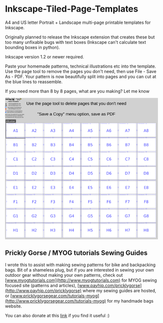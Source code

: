# Inkscape-Tiled-Page-Templates

A4 and US letter Portrait + Landscape multi-page printable templates for Inkscape.

Originally planned to release the Inkscape extension that creates these but too many unfixable bugs with text boxes (Inkscape can't calculate text bounding boxes in python).


Inkscape version 1.2 or newer required.


Paste your homemade patterns, technical illustrations etc into the template. Use the page tool to remove the pages you don't need, then use File - Save As - PDF. Your pattern is now beautifully split into pages and you can cut at the blue lines to reassemble.


If you need more than 8 by 8 pages, what are you making? Let me know

![](example.png)

## Prickly Gorse / MYOG tutorials Sewing Guides

I wrote this to assist with making sewing patterns for bike and backpacking bags. Bit of a shameless plug, but if you are interested in sewing your own outdoor gear without making your own patterns, check out  [www.myogtutorials.com](http://www.myogtutorials.com) for MYOG sewing focused site (patterns and articles), [www.payhip.com/pricklygorse](http://www.payhip.com/pricklygorse) where my sewing guides are hosted, or [www.pricklygorsegear.com/tutorials-myog](http://www.pricklygorsegear.com/tutorials-myog) for my handmade bags website.

You can also donate at this [link](https://www.paypal.com/donate/?business=WBEASYMGED4X8) if you find it useful :)
